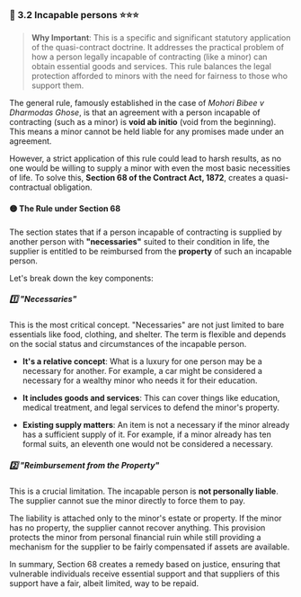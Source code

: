 ### 📌 3.2 Incapable persons ⭐⭐⭐

>**Why Important**: This is a specific and significant statutory application of the quasi-contract doctrine. It addresses the practical problem of how a person legally incapable of contracting (like a minor) can obtain essential goods and services. This rule balances the legal protection afforded to minors with the need for fairness to those who support them.

The general rule, famously established in the case of _Mohori Bibee v Dharmodas Ghose_, is that an agreement with a person incapable of contracting (such as a minor) is **void ab initio** (void from the beginning). This means a minor cannot be held liable for any promises made under an agreement.

However, a strict application of this rule could lead to harsh results, as no one would be willing to supply a minor with even the most basic necessities of life. To solve this, **Section 68 of the Contract Act, 1872**, creates a quasi-contractual obligation.

#### 🟡 The Rule under Section 68

The section states that if a person incapable of contracting is supplied by another person with **"necessaries"** suited to their condition in life, the supplier is entitled to be reimbursed from the **property** of such an incapable person.

Let's break down the key components:

##### 1️⃣ "Necessaries" 
This is the most critical concept. "Necessaries" are not just limited to bare essentials like food, clothing, and shelter. The term is flexible and depends on the social status and circumstances of the incapable person.

- **It's a relative concept**: What is a luxury for one person may be a necessary for another. For example, a car might be considered a necessary for a wealthy minor who needs it for their education.
    
- **It includes goods and services**: This can cover things like education, medical treatment, and legal services to defend the minor's property.
    
- **Existing supply matters**: An item is not a necessary if the minor already has a sufficient supply of it. For example, if a minor already has ten formal suits, an eleventh one would not be considered a necessary.
    

##### 2️⃣ "Reimbursement from the Property" 
This is a crucial limitation. The incapable person is **not personally liable**. The supplier cannot sue the minor directly to force them to pay.

The liability is attached only to the minor's estate or property. If the minor has no property, the supplier cannot recover anything. This provision protects the minor from personal financial ruin while still providing a mechanism for the supplier to be fairly compensated if assets are available.

In summary, Section 68 creates a remedy based on justice, ensuring that vulnerable individuals receive essential support and that suppliers of this support have a fair, albeit limited, way to be repaid.
